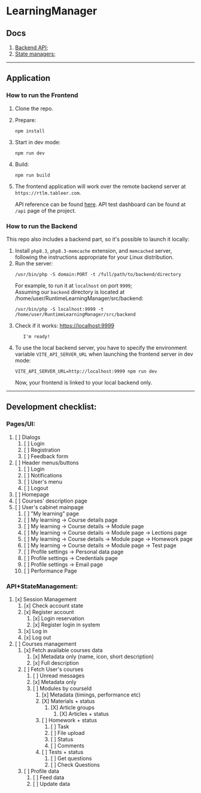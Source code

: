 # LearningManager

## Docs

1. [Backend API](./src/backend/help.md);
2. [State managers](./src/stores/docs);

----

## Application

### How to run the Frontend

1. Clone the repo.
2. Prepare:
    ```
    npm install
    ```
3. Start in dev mode:
   ```
   npm run dev
   ```
4. Build:
   ```
   npm run build
   ```
5. The frontend application will work over the remote backend server at `https://rtlm.tableer.com`.

   API reference can be found [here](./src/backend/help.md).
   API test dashboard can be found at `/api` page of the project.

### How to run the Backend

This repo also includes a backend part, so it's possible to launch it locally:

1. Install `php8.3`, `php8.3-memcache` extension, and `memcached` server, following the instructions appropriate for
   your Linux distribution.
2. Run the server:
   ```
   /usr/bin/php -S domain:PORT -t /full/path/to/backend/directory
   ```
   For example, to run it at `localhost` on port `9999`;    
   Assuming our `backend` directory is located at /home/user/RuntimeLearningManager/src/backend:
   ```
   /usr/bin/php -S localhost:9999 -t /home/user/RuntimeLearningManager/src/backend
   ```
3. Check if it works: [https://localhost:9999](https://localhost:9999)
   ```
      I'm ready!
   ```
4. To use the local backend server, you have to specify the environment variable `VITE_API_SERVER_URL` when launching
   the frontend server in dev mode:
   ```
   VITE_API_SERVER_URL=http://localhost:9999 npm run dev
   ```
   Now, your frontend is linked to your local backend only.

 ----

## Development checklist:

### Pages/UI:

1. [ ] Dialogs
    1. [ ] Login
    2. [ ] Registration
    3. [ ] Feedback form
2. [ ] Header menus/buttons
    1. [ ] Login
    2. [ ] Notifications
    3. [ ] User's menu
    4. [ ] Logout
3. [ ] Homepage
4. [ ] Courses' description page
5. [ ] User's cabinet mainpage
    1. [ ] "My learning" page
    2. [ ] My learning -> Course details page
    3. [ ] My learning -> Course details -> Module page
    4. [ ] My learning -> Course details -> Module page -> Lections page
    5. [ ] My learning -> Course details -> Module page -> Homework page
    6. [ ] My learning -> Course details -> Module page -> Test page
    7. [ ] Profile settings -> Personal data page
    8. [ ] Profile settings -> Credentials page
    9. [ ] Profile settings -> Email page
    10. [ ] Performance Page

### API+StateManagement:

1. [x] Session Management
    1. [x] Check account state
    2. [x] Register account
        1. [x] Login reservation
        2. [x] Register login in system
    3. [x] Log in
    4. [x] Log out
2. [ ] Courses management
    1. [x] Fetch available courses data
        1. [x] Metadata only (name, icon, short description)
        2. [x] Full description
    2. [ ] Fetch User's courses
        1. [ ] Unread messages
        2. [x] Metadata only
        3. [ ] Modules by courseId
            1. [x] Metadata (timings, performance etc)
            2. [X] Materials + status
                1. [X] Article groups
                    1. [X] Articles + status
            3. [ ] Homework + status
                1. [ ] Task
                2. [ ] File upload
                3. [ ] Status
                4. [ ] Comments
            4. [ ] Tests + status
                1. [ ] Get questions
                2. [ ] Check Questions
    3. [ ] Profile data
        1. [ ] Feed data
        2. [ ] Update data
